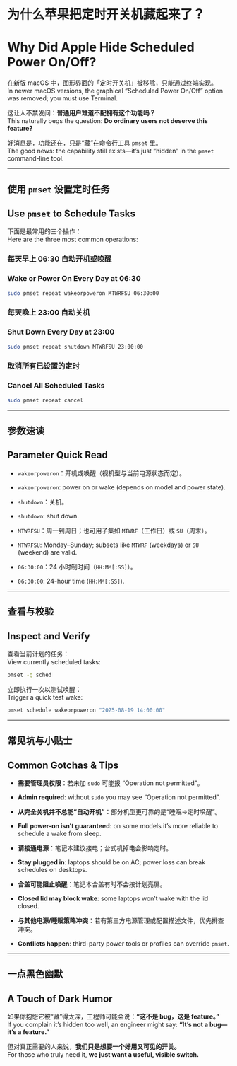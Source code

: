 # 为什么苹果把定时开关机藏起来了？  
# Why Did Apple Hide Scheduled Power On/Off?

在新版 macOS 中，图形界面的「定时开关机」被移除，只能通过终端实现。  
In newer macOS versions, the graphical “Scheduled Power On/Off” option was removed; you must use Terminal.

这让人不禁发问：**普通用户难道不配拥有这个功能吗？**  
This naturally begs the question: **Do ordinary users not deserve this feature?**

好消息是，功能还在，只是“藏”在命令行工具 `pmset` 里。  
The good news: the capability still exists—it’s just “hidden” in the `pmset` command-line tool.

---

## 使用 `pmset` 设置定时任务  
## Use `pmset` to Schedule Tasks

下面是最常用的三个操作：  
Here are the three most common operations:

### 每天早上 06:30 自动开机或唤醒  
### Wake or Power On Every Day at 06:30
```bash
sudo pmset repeat wakeorpoweron MTWRFSU 06:30:00
```

### 每天晚上 23:00 自动关机  
### Shut Down Every Day at 23:00
```bash
sudo pmset repeat shutdown MTWRFSU 23:00:00
```

### 取消所有已设置的定时  
### Cancel All Scheduled Tasks
```bash
sudo pmset repeat cancel
```

---

## 参数速读  
## Parameter Quick Read

- `wakeorpoweron`：开机或唤醒（视机型与当前电源状态而定）。  
- `wakeorpoweron`: power on or wake (depends on model and power state).

- `shutdown`：关机。  
- `shutdown`: shut down.

- `MTWRFSU`：周一到周日；也可用子集如 `MTWRF`（工作日）或 `SU`（周末）。  
- `MTWRFSU`: Monday–Sunday; subsets like `MTWRF` (weekdays) or `SU` (weekend) are valid.

- `06:30:00`：24 小时制时间（`HH:MM[:SS]`）。  
- `06:30:00`: 24-hour time (`HH:MM[:SS]`).

---

## 查看与校验  
## Inspect and Verify

查看当前计划的任务：  
View currently scheduled tasks:
```bash
pmset -g sched
```

立即执行一次以测试唤醒：  
Trigger a quick test wake:
```bash
pmset schedule wakeorpoweron "2025-08-19 14:00:00"
```

---

## 常见坑与小贴士  
## Common Gotchas & Tips

- **需要管理员权限**：若未加 `sudo` 可能报 “Operation not permitted”。  
- **Admin required**: without `sudo` you may see “Operation not permitted”.

- **从完全关机并不总能“自动开机”**：部分机型更可靠的是“睡眠→定时唤醒”。  
- **Full power-on isn’t guaranteed**: on some models it’s more reliable to schedule a wake from sleep.

- **请接通电源**：笔记本建议接电；台式机掉电会影响定时。  
- **Stay plugged in**: laptops should be on AC; power loss can break schedules on desktops.

- **合盖可能阻止唤醒**：笔记本合盖有时不会按计划亮屏。  
- **Closed lid may block wake**: some laptops won’t wake with the lid closed.

- **与其他电源/睡眠策略冲突**：若有第三方电源管理或配置描述文件，优先排查冲突。  
- **Conflicts happen**: third-party power tools or profiles can override `pmset`.

---

## 一点黑色幽默  
## A Touch of Dark Humor

如果你抱怨它被“藏”得太深，工程师可能会说：**“这不是 bug，这是 feature。”**  
If you complain it’s hidden too well, an engineer might say: **“It’s not a bug—it’s a feature.”**

但对真正需要的人来说，**我们只是想要一个好用又可见的开关。**  
For those who truly need it, **we just want a useful, visible switch.**
